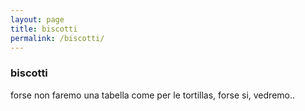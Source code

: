 ```yaml
---
layout: page
title: biscotti
permalink: /biscotti/
---
```


### biscotti

forse non faremo una tabella come per le tortillas, forse si, vedremo..
